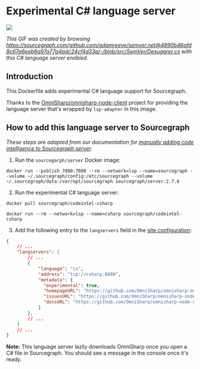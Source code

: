 # Experimental C# language server

![](https://cl.ly/2R1f0D2e1I1w/csharp.gif)

*This GIF was created by browsing https://sourcegraph.com/github.com/adamreeve/semver.net@4890b46afd8c67a6eeb6a97a77a4adc24cf4d33a/-/blob/src/SemVer/Desugarer.cs with this C# language server enabled.*

## Introduction

This Dockerfile adds experimental C# language support for Sourcegraph.

Thanks to the [OmniSharp/omnisharp-node-client](https://github.com/OmniSharp/omnisharp-node-client) project for providing the language server that's wrapped by `lsp-adapter` in this image.

## How to add this language server to Sourcegraph

*These steps are adapted from our documentation for [manually adding code intelligence to Sourcegraph server](https://about.sourcegraph.com/docs/code-intelligence/install-manual/).*

1. Run the `sourcegarph/server` Docker image:

```shell
docker run --publish 7080:7080 --rm --network=lsp --name=sourcegraph --volume ~/.sourcegraph/config:/etc/sourcegraph --volume ~/.sourcegraph/data:/var/opt/sourcegraph sourcegraph/server:2.7.6
```

2. Run the experimental C# language server:

  ```shell
  docker pull sourcegraph/codeintel-csharp

  docker run --rm --network=lsp --name=csharp sourcegraph/codeintel-csharp
  ```

3. Add the following entry to the `langservers` field in the [site configuration](https://about.sourcegraph.com/docs/config):

  ```json
  {
      // ...
      "langservers": [
          // ...
          {
              "language": "cs",
              "address": "tcp://csharp:8080",
              "metadata": {
                "experimental": true,
                "homepageURL": "https://github.com/OmniSharp/omnisharp-node-client",
                "issuesURL": "https://github.com/OmniSharp/omnisharp-node-client/issues",
                "docsURL": "https://github.com/OmniSharp/omnisharp-node-client/blob/master/README.md"
              }
          },
          // ...
      ]
      // ...
  }
  ```

**Note:** This language server lazily downloads OmniSharp once you open a C# file in Sourcegraph. You should see a message in the console once it's ready.